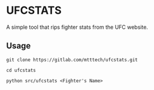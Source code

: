 # UFCSTATS

A simple tool that rips fighter stats from the UFC website.

## Usage

```
git clone https://gitlab.com/mtttech/ufcstats.git

cd ufcstats

python src/ufcstats <Fighter's Name>
```